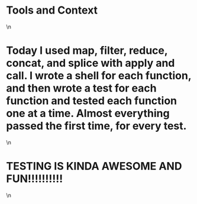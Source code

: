 # Tools and Context
\n  
# Today I used map, filter, reduce, concat, and splice with apply and call. I wrote a shell for each function, and then wrote a test for each function and tested each function one at a time. Almost everything passed the first time, for every test.
\n  
# TESTING IS KINDA AWESOME AND FUN!!!!!!!!!!
\n  
